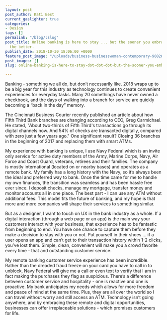 ```yaml
---
layout: post
post_author: Kati Best
current_gaslighter: true
categories:
- Design
tags: []
permalink: "/blog/:slug"
post_title: Online banking is here to stay ... but the sooner you embrace UX Design,
  the better.
publish_date: 2018-10-30 18:06:00 +0000
feature_post_image: "/uploads/business-businesswoman-contemporary-908282.jpg"
post_images: []
slug: online-banking-is-here-to-stay-dot-dot-dot-but-the-sooner-you-embrace-ux-design-the-better

---
```

Banking - something we all do, but don’t necessarily like. 2018 wraps up to be a big year for this industry as technology continues to create convenient experiences for everyday tasks. Many 20 somethings have never owned a checkbook, and the days of walking into a branch for service are quickly becoming a “back in the day” memory. 


The Cincinnati Business Courier recently published an article about how Fifth Third Bank branches are changing according to CEO, Greg Carmichael. He stated, "About two-thirds of Fifth Third's transactions go through its digital channels now. And 54% of checks are transacted digitally, compared with zero just a few years ago." One significant result? Closing 36 branches in the beginning of 2017 and replacing them with smart ATMs. 


My experience with banking is unique, I use Navy Federal which is an invite only service for active duty members of the Army, Marine Corps, Navy, Air Force and Coast Guard, veterans, retirees and their families. The company is mostly international (located on or nearby bases) and operates as a remote bank. My family has a long history with the Navy, so it’s always been the ideal and preferred way to bank. Once the time came for me to handle my own finances, the transition was seamless and has been hassle free ever since. I deposit checks, manage my mortgage, transfer money and monitor accounts all in one place. The best part - I can use any ATM without additional fees. This model fits the future of banking, and my hope is that more and more companies will shape their services to something similar. 


But as a designer, I want to touch on UX in the bank industry as a whole. If a digital interaction (through a web page or an app) is the main way your customers interact with your business, that experience has to be fantastic from beginning to end. You have one chance to capture them before they make a decision to stay with you or not. Put yourself in their shoes ... if a user opens an app and can’t get to their transaction history within 1-2 clicks, you’ve lost them. Simple, clean, convenient will make you a crowd favorite every time - that and outstanding customer service. 


My remote banking customer service experience has been incredible. Rather than the dreaded fraud freeze on your card you have to call in to unblock, Navy Federal will give me a call or even text to verify that I am in fact making the purchases they flag as suspicious. There’s a difference between customer service and hospitality - one is reactive and one is proactive. My bank anticipates my needs which allows for more freedom and peace of mind at the same time. Plus, they are all over the world so I can travel without worry and still access an ATM. Technology isn’t going anywhere, and by embracing these remote and digital opportunities, businesses can offer irreplaceable solutions - which promises customers for life. 

